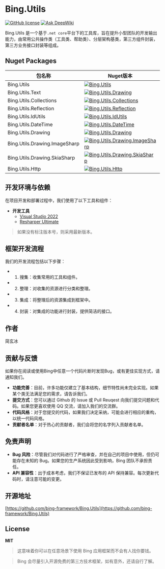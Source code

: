 # Bing.Utils
[![GitHub license](https://img.shields.io/badge/license-MIT-blue.svg)](https://mit-license.org/)
[![Ask DeepWiki](https://deepwiki.com/badge.svg)](https://deepwiki.com/bing-framework/Bing.Utils)

Bing.Utils 是一个基于`.net core`平台下的工具库，旨在提升小型团队的开发输出能力，由常用公共操作类（工具类、帮助类）、分层架构基类，第三方组件封装，第三方业务接口封装等组成。

## Nuget Packages

|包名称|Nuget版本|下载数|
|---|---|---|
|Bing.Utils|[![Bing.Utils](https://img.shields.io/nuget/v/Bing.Utils.svg)](https://www.nuget.org/packages/Bing.Utils/)|[![Bing.Utils](https://img.shields.io/nuget/dt/Bing.Utils.svg)](https://www.nuget.org/packages/Bing.Utils/)|
|Bing.Utils.Text|[![Bing.Utils.Drawing](https://img.shields.io/nuget/v/Bing.Utils.Text.svg)](https://www.nuget.org/packages/Bing.Utils.Text/)|[![Bing.Utils.Text](https://img.shields.io/nuget/dt/Bing.Utils.Text.svg)](https://www.nuget.org/packages/Bing.Utils.Text/)|
|Bing.Utils.Collections|[![Bing.Utils.Collections](https://img.shields.io/nuget/v/Bing.Utils.Collections.svg)](https://www.nuget.org/packages/Bing.Utils.Collections/)|[![Bing.Utils.Collections](https://img.shields.io/nuget/dt/Bing.Utils.Collections.svg)](https://www.nuget.org/packages/Bing.Utils.Collections/)|
|Bing.Utils.Reflection|[![Bing.Utils.Reflection](https://img.shields.io/nuget/v/Bing.Utils.Reflection.svg)](https://www.nuget.org/packages/Bing.Utils.Reflection/)|[![Bing.Utils.Reflectionn](https://img.shields.io/nuget/dt/Bing.Utils.Reflection.svg)](https://www.nuget.org/packages/Bing.Utils.Reflection/)|
|Bing.Utils.IdUtils|[![Bing.Utils.IdUtils](https://img.shields.io/nuget/v/Bing.Utils.IdUtils.svg)](https://www.nuget.org/packages/Bing.Utils.IdUtils/)|[![Bing.Utils.IdUtils](https://img.shields.io/nuget/dt/Bing.Utils.IdUtils.svg)](https://www.nuget.org/packages/Bing.Utils.IdUtils/)|
|Bing.Utils.DateTime|[![Bing.Utils.DateTime](https://img.shields.io/nuget/v/Bing.Utils.DateTime.svg)](https://www.nuget.org/packages/Bing.Utils.DateTime/)|[![Bing.Utils.DateTime](https://img.shields.io/nuget/dt/Bing.Utils.DateTime.svg)](https://www.nuget.org/packages/Bing.Utils.DateTime/)|
|Bing.Utils.Drawing|[![Bing.Utils.Drawing](https://img.shields.io/nuget/v/Bing.Utils.Drawing.svg)](https://www.nuget.org/packages/Bing.Utils.Drawing/)|[![Bing.Utils.Drawing](https://img.shields.io/nuget/dt/Bing.Utils.Drawing.svg)](https://www.nuget.org/packages/Bing.Utils.Drawing/)|
|Bing.Utils.Drawing.ImageSharp|[![Bing.Utils.Drawing.ImageSharp](https://img.shields.io/nuget/v/Bing.Utils.Drawing.ImageSharp.svg)](https://www.nuget.org/packages/Bing.Utils.Drawing.ImageSharp/)|[![Bing.Utils.Drawing.ImageSharp](https://img.shields.io/nuget/dt/Bing.Utils.Drawing.ImageSharp.svg)](https://www.nuget.org/packages/Bing.Utils.Drawing.ImageSharp/)|
|Bing.Utils.Drawing.SkiaSharp|[![Bing.Utils.Drawing.SkiaSharp](https://img.shields.io/nuget/v/Bing.Utils.Drawing.SkiaSharp.svg)](https://www.nuget.org/packages/Bing.Utils.Drawing.SkiaSharp/)|[![Bing.Utils.Drawing.SkiaSharp](https://img.shields.io/nuget/dt/Bing.Utils.Drawing.SkiaSharp.svg)](https://www.nuget.org/packages/Bing.Utils.Drawing.SkiaSharp/)|
|Bing.Utils.Http|[![Bing.Utils.Http](https://img.shields.io/nuget/v/Bing.Utils.Http.svg)](https://www.nuget.org/packages/Bing.Utils.Http/)|[![Bing.Utils.Http](https://img.shields.io/nuget/dt/Bing.Utils.Http.svg)](https://www.nuget.org/packages/Bing.Utils.Http/)|

## 开发环境与依赖

在项目开发和部署过程中，我们使用了以下工具和组件：

- **开发工具**
  - [Visual Studio 2022](https://visualstudio.microsoft.com/zh-hans/vs/)
  - [Resharper Ultimate](https://www.jetbrains.com/resharper/)

> 如果没有标注版本号，则采用最新版本。

## 框架开发流程

我们的开发流程包括以下步骤：

- 1. 搜集：收集常用的工具和组件。
- 2. 整理：对收集的资源进行分类和整理。
- 3. 集成：将整理后的资源集成到框架中。
- 4. 封装：对集成的功能进行封装，提供简洁的接口。

## 作者

简玄冰

## 贡献与反馈
如果你在阅读或使用Bing中任意一个代码片断时发现Bug，或有更佳实现方式，请通知我们。
- **功能完善**：目前，许多功能仅建立了基本结构，细节特性尚未完全实现。如果某个类无法满足您的需求，请告诉我们。
- **提交方式**：您可以通过 Github 的 Issue 或 Pull Reuqest 向我们提交问题和代码。如果您更喜欢使用 QQ 交流，请加入我们的交流群。
- **代码风格**：对于您提交的代码，如果我们决定采纳，可能会进行相应的重构，以统一代码风格。
- **贡献者名单**：对于热心的贡献者，我们会将您的名字列入贡献者名单。

## 免责声明
- **Bug 风险**：尽管我们对代码进行了严格审查，并在自己的项目中使用，但仍可能存在未知的 Bug。如果您的生产系统因此受到影响，Bing 团队不承担责任。
- **API 兼容性**：出于成本考虑，我们不保证已发布的 API 保持兼容。每次更新代码时，请注意可能的变更。

## 开源地址
[https://github.com/bing-framework/Bing.Utils](https://github.com/bing-framework/Bing.Utils)

## License

**MIT**

> 这意味着你可以在任意场景下使用 Bing 应用框架而不会有人找你要钱。

> Bing 会尽量引入开源免费的第三方技术框架，如有意外，还请自行了解。
